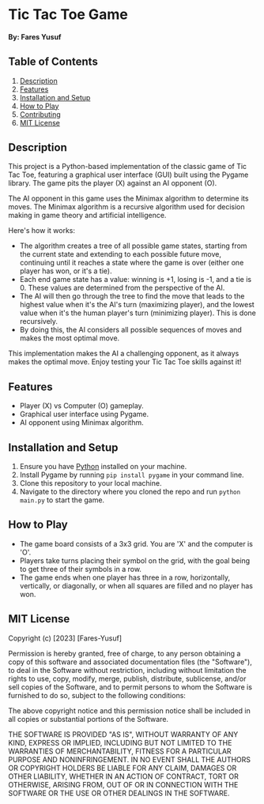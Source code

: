# Tic Tac Toe Game

#### By: Fares Yusuf

## Table of Contents

1. [Description](#description)
2. [Features](#features)
3. [Installation and Setup](#installation-and-setup)
4. [How to Play](#how-to-play)
5. [Contributing](#contributing)
6. [MIT License](#MIT-License)

## Description

This project is a Python-based implementation of the classic game of Tic Tac Toe, featuring a graphical user interface (GUI) built using the Pygame library. The game pits the player (X) against an AI opponent (O).

The AI opponent in this game uses the Minimax algorithm to determine its moves. The Minimax algorithm is a recursive algorithm used for decision making in game theory and artificial intelligence.

Here's how it works:

- The algorithm creates a tree of all possible game states, starting from the current state and extending to each possible future move, continuing until it reaches a state where the game is over (either one player has won, or it's a tie).
- Each end game state has a value: winning is +1, losing is -1, and a tie is 0. These values are determined from the perspective of the AI.
- The AI will then go through the tree to find the move that leads to the highest value when it's the AI's turn (maximizing player), and the lowest value when it's the human player's turn (minimizing player). This is done recursively.
- By doing this, the AI considers all possible sequences of moves and makes the most optimal move.

This implementation makes the AI a challenging opponent, as it always makes the optimal move. Enjoy testing your Tic Tac Toe skills against it!

## Features

- Player (X) vs Computer (O) gameplay.
- Graphical user interface using Pygame.
- AI opponent using Minimax algorithm.

## Installation and Setup

1. Ensure you have [Python](https://www.python.org/downloads/) installed on your machine.
2. Install Pygame by running `pip install pygame` in your command line.
3. Clone this repository to your local machine.
4. Navigate to the directory where you cloned the repo and run `python main.py` to start the game.

## How to Play

- The game board consists of a 3x3 grid. You are 'X' and the computer is 'O'.
- Players take turns placing their symbol on the grid, with the goal being to get three of their symbols in a row.
- The game ends when one player has three in a row, horizontally, vertically, or diagonally, or when all squares are filled and no player has won.

## MIT License

Copyright (c) [2023] [Fares-Yusuf]

Permission is hereby granted, free of charge, to any person obtaining a copy
of this software and associated documentation files (the "Software"), to deal
in the Software without restriction, including without limitation the rights
to use, copy, modify, merge, publish, distribute, sublicense, and/or sell
copies of the Software, and to permit persons to whom the Software is
furnished to do so, subject to the following conditions:

The above copyright notice and this permission notice shall be included in all
copies or substantial portions of the Software.

THE SOFTWARE IS PROVIDED "AS IS", WITHOUT WARRANTY OF ANY KIND, EXPRESS OR
IMPLIED, INCLUDING BUT NOT LIMITED TO THE WARRANTIES OF MERCHANTABILITY,
FITNESS FOR A PARTICULAR PURPOSE AND NONINFRINGEMENT. IN NO EVENT SHALL THE
AUTHORS OR COPYRIGHT HOLDERS BE LIABLE FOR ANY CLAIM, DAMAGES OR OTHER
LIABILITY, WHETHER IN AN ACTION OF CONTRACT, TORT OR OTHERWISE, ARISING FROM,
OUT OF OR IN CONNECTION WITH THE SOFTWARE OR THE USE OR OTHER DEALINGS IN THE
SOFTWARE.
